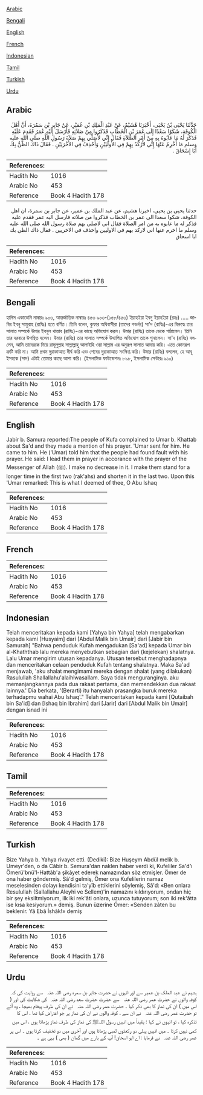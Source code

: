 [Arabic](#arabic)

[Bengali](#bengali)

[English](#english)

[French](#french)

[Indonesian](#indonesian)

[Tamil](#tamil)

[Turkish](#turkish)

[Urdu](#urdu)

## Arabic


<div dir="rtl" lang="ar" style={{fontSize:'larger',backgroundColor:'#f8f9fa',padding:20}}>
حَدَّثَنَا يَحْيَى بْنُ يَحْيَى، أَخْبَرَنَا هُشَيْمٌ، عَنْ عَبْدِ الْمَلِكِ بْنِ عُمَيْرٍ، عَنْ جَابِرِ بْنِ سَمُرَةَ، أَنَّ أَهْلَ الْكُوفَةِ، شَكَوْا سَعْدًا إِلَى عُمَرَ بْنِ الْخَطَّابِ فَذَكَرُوا مِنْ صَلاَتِهِ فَأَرْسَلَ إِلَيْهِ عُمَرُ فَقَدِمَ عَلَيْهِ فَذَكَرَ لَهُ مَا عَابُوهُ بِهِ مِنْ أَمْرِ الصَّلاَةِ فَقَالَ إِنِّي لأُصَلِّي بِهِمْ صَلاَةَ رَسُولِ اللَّهِ صلى الله عليه وسلم مَا أَخْرِمُ عَنْهَا إِنِّي لأَرْكُدُ بِهِمْ فِي الأُولَيَيْنِ وَأَحْذِفُ فِي الأُخْرَيَيْنِ ‏.‏ فَقَالَ ذَاكَ الظَّنُّ بِكَ أَبَا إِسْحَاقَ ‏.‏
</div>
<div style={{backgroundColor:'#f8f9fa',padding:20, marginBottom: 10}}><table> <thead> <tr> <th>References:</th> <th></th> </tr> </thead> <tbody><tr><td>Hadith No</td><td>1016</td></tr><tr><td>Arabic No</td><td>453</td></tr><tr><td>Reference</td><td>Book 4 Hadith 178</td></tr></tbody></table></div>


<div dir="rtl" lang="ar" style={{fontSize:'larger',backgroundColor:'#f8f9fa',padding:20}}>
حدثنا يحيى بن يحيى، اخبرنا هشيم، عن عبد الملك بن عمير، عن جابر بن سمرة، ان اهل الكوفة، شكوا سعدا الى عمر بن الخطاب فذكروا من صلاته فارسل اليه عمر فقدم عليه فذكر له ما عابوه به من امر الصلاة فقال اني لاصلي بهم صلاة رسول الله صلى الله عليه وسلم ما اخرم عنها اني لاركد بهم في الاوليين واحذف في الاخريين . فقال ذاك الظن بك ابا اسحاق
</div>
<div style={{backgroundColor:'#f8f9fa',padding:20, marginBottom: 10}}><table> <thead> <tr> <th>References:</th> <th></th> </tr> </thead> <tbody><tr><td>Hadith No</td><td>1016</td></tr><tr><td>Arabic No</td><td>453</td></tr><tr><td>Reference</td><td>Book 4 Hadith 178</td></tr></tbody></table></div>

## Bengali


<div dir="ltr" lang="bn" style={{fontSize:'larger',backgroundColor:'#f8f9fa',padding:20}}>
হাদিস একাডেমি নাম্বারঃ ৯০৩, আন্তর্জাতিক নাম্বারঃ ৪৫৩ ৯০৩-(১৫৮/৪৫৩) ইয়াহইয়া ইবনু ইয়াহইয়া (রহঃ) ..... জাবির ইবনু সামুরাহ (রাযিঃ) হতে বর্ণিত। তিনি বলেন, কুফার অধিবাসীরা (তাদের গভর্নর) সা'দ (রাযিঃ)-এর বিরুদ্ধে তার সালাত সম্পর্কে উমার ইবনুল খাত্তাব (রাযিঃ)-এর কাছে অভিযোগ করল। উমার (রাযিঃ) তাকে ডেকে পাঠালেন। তিনি তার দরবারে উপস্থিত হলেন। উমার (রাযিঃ) তার সালাত সম্পর্কে উত্থাপিত অভিযোগ তাকে শুনালেন। সা'দ (রাযিঃ) বললেন, আমি তাদেরকে নিয়ে রাসূলুল্লাহ সাল্লাল্লাহু আলাইহি ওয়া সাল্লাম এর অনুরূপ সালাত আদায় করি। এতে কোনরূপ ত্রুটি করি না। আমি প্রথম দুরাকাআত দীর্ঘ করি এবং শেষের দুরাকাআত সংক্ষিপ্ত করি। উমার (রাযিঃ) বললেন, হে আবূ ইসহাক (সাদ) এটাই তোমার কাছে আশা করি। (ইসলামিক ফাউন্ডেশনঃ ৮৯৮, ইসলামিক সেন্টারঃ ৯১০)
</div>
<div style={{backgroundColor:'#f8f9fa',padding:20, marginBottom: 10}}><table> <thead> <tr> <th>References:</th> <th></th> </tr> </thead> <tbody><tr><td>Hadith No</td><td>1016</td></tr><tr><td>Arabic No</td><td>453</td></tr><tr><td>Reference</td><td>Book 4 Hadith 178</td></tr></tbody></table></div>

## English


<div dir="ltr" lang="en" style={{fontSize:'larger',backgroundColor:'#f8f9fa',padding:20}}>
Jabir b. Samura reported:The people of Kufa complained to Umar b. Khattab about Sa'd and they made a mention of his prayer. 'Umar sent for him. He came to him. He ('Umar) told him that the people had found fault with his prayer. He said: I lead them in prayer in accorance with the prayer of the Messenger of Allah (ﷺ). I make no decrease in it. I make them stand for a longer time in the first two (rak'ahs) and shorten it in the last two. Upon this 'Umar remarked: This is what I deemed of thee, O Abu Ishaq
</div>
<div style={{backgroundColor:'#f8f9fa',padding:20, marginBottom: 10}}><table> <thead> <tr> <th>References:</th> <th></th> </tr> </thead> <tbody><tr><td>Hadith No</td><td>1016</td></tr><tr><td>Arabic No</td><td>453</td></tr><tr><td>Reference</td><td>Book 4 Hadith 178</td></tr></tbody></table></div>

## French


<div dir="ltr" lang="fr" style={{fontSize:'larger',backgroundColor:'#f8f9fa',padding:20}}>

</div>
<div style={{backgroundColor:'#f8f9fa',padding:20, marginBottom: 10}}><table> <thead> <tr> <th>References:</th> <th></th> </tr> </thead> <tbody><tr><td>Hadith No</td><td>1016</td></tr><tr><td>Arabic No</td><td>453</td></tr><tr><td>Reference</td><td>Book 4 Hadith 178</td></tr></tbody></table></div>

## Indonesian


<div dir="ltr" lang="id" style={{fontSize:'larger',backgroundColor:'#f8f9fa',padding:20}}>
Telah menceritakan kepada kami [Yahya bin Yahya] telah mengabarkan kepada kami [Husyaim] dari [Abdul Malik bin Umair] dari [Jabir bin Samurah] "Bahwa penduduk Kufah mengadukan [Sa'ad] kepada Umar bin al-Khaththab lalu mereka menyebutkan sebagian dari (kejelekan) shalatnya. Lalu Umar mengirim utusan kepadanya. Utusan tersebut menghadapnya dan menceritakan celaan penduduk Kufah tentang shalatnya. Maka Sa'ad menjawab, 'aku shalat mengimami mereka dengan shalat (yang dilakukan) Rasulullah Shallallahu'alaihiwasallam. Saya tidak menguranginya. aku memanjangkannya pada dua rakaat pertama, dan memendekkan dua rakaat lainnya.' Dia berkata, '(Berarti) itu hanyalah prasangka buruk mereka terhadapmu wahai Abu Ishaq'." Telah menceritakan kepada kami [Qutaibah bin Sa'id] dan [Ishaq bin Ibrahim] dari [Jarir] dari [Abdul Malik bin Umair] dengan isnad ini
</div>
<div style={{backgroundColor:'#f8f9fa',padding:20, marginBottom: 10}}><table> <thead> <tr> <th>References:</th> <th></th> </tr> </thead> <tbody><tr><td>Hadith No</td><td>1016</td></tr><tr><td>Arabic No</td><td>453</td></tr><tr><td>Reference</td><td>Book 4 Hadith 178</td></tr></tbody></table></div>

## Tamil


<div dir="ltr" lang="ta" style={{fontSize:'larger',backgroundColor:'#f8f9fa',padding:20}}>

</div>
<div style={{backgroundColor:'#f8f9fa',padding:20, marginBottom: 10}}><table> <thead> <tr> <th>References:</th> <th></th> </tr> </thead> <tbody><tr><td>Hadith No</td><td>1016</td></tr><tr><td>Arabic No</td><td>453</td></tr><tr><td>Reference</td><td>Book 4 Hadith 178</td></tr></tbody></table></div>

## Turkish


<div dir="ltr" lang="tr" style={{fontSize:'larger',backgroundColor:'#f8f9fa',padding:20}}>
Bize Yahya b. Yahya rivayet etti. (Dediki): Bize Huşeym Abdül melik b. Umeyr'den, o da Câbir b. Semura'dan naklen haber verdi ki, Kufeliler Sa'd'ı Ömerü'bnü'l-Hattâb'a şikâyet ederek namazından söz etmişler. Ömer de ona haber göndermiş. Sâ'd gelmiş, Ömer ona Kufelilerin namaz meselesinden dolayı kendisini ta'yîb ettiklerini söylemiş, Sâ'd: «Ben onlara Resulullah (Sallallahu Aleyhi ve Sellem)'in namazını kıldırıyorum, ondan hiç bir şey eksiltmiyorum, ilk iki rek'âti onlara, uzunca tutuyorum; son iki rek'âtta ise kısa kesiyorum.» demiş. Bunun üzerine Ömer: «Senden zâten bu beklenir. Yâ Ebâ İshâk!» demiş
</div>
<div style={{backgroundColor:'#f8f9fa',padding:20, marginBottom: 10}}><table> <thead> <tr> <th>References:</th> <th></th> </tr> </thead> <tbody><tr><td>Hadith No</td><td>1016</td></tr><tr><td>Arabic No</td><td>453</td></tr><tr><td>Reference</td><td>Book 4 Hadith 178</td></tr></tbody></table></div>

## Urdu


<div dir="rtl" lang="ur" style={{fontSize:'larger',backgroundColor:'#f8f9fa',padding:20}}>
ہشیم نے عبد الملک بن عمیر سے اور انہوں نے حضرت جابر بن سمرہ ‌رضی ‌اللہ ‌عنہ ‌ ‌ سے روایت کی کہ کوفہ والوں نے حضرت عمر ‌رضی ‌اللہ ‌عنہ ‌ ‌ سے حضرت حضرت سعد ‌رضی ‌اللہ ‌عنہ ‌ ‌ کی شکایت کی اور ( اس میں ) ان کی نماز کا بھی ذکر کیا ۔ حضرت عمر ‌رضی ‌اللہ ‌عنہ ‌ ‌ نے ان کی طرف پیغام بھیجا ، وہ آئے تو حضرت عمر ‌رضی ‌اللہ ‌عنہ ‌ ‌ نے ان سے ، کوفہ والوں نے ان کی نماز پر جو اعتراض کیا تھا ، اس کا تذکرہ کیا ، تو انہوں نے کہا : یقیناً میں انہیں رسول اللہﷺ کی نماز کی طرف نماز پڑھاتا ہوں ، اس میں کمی نہیں کرتا ۔ میں انہیں پہلی دو رکعتوں لمبی پڑھاتا ہوں اور آخری میں دو تخفیف کرتا ہوں ۔ اس پر عمر ‌رضی ‌اللہ ‌عنہ ‌ ‌ نے فرمایا : اے ابو اسحاق! آپ کے بارے میں گمان ( بھی ) یہی ہے ۔
</div>
<div style={{backgroundColor:'#f8f9fa',padding:20, marginBottom: 10}}><table> <thead> <tr> <th>References:</th> <th></th> </tr> </thead> <tbody><tr><td>Hadith No</td><td>1016</td></tr><tr><td>Arabic No</td><td>453</td></tr><tr><td>Reference</td><td>Book 4 Hadith 178</td></tr></tbody></table></div>